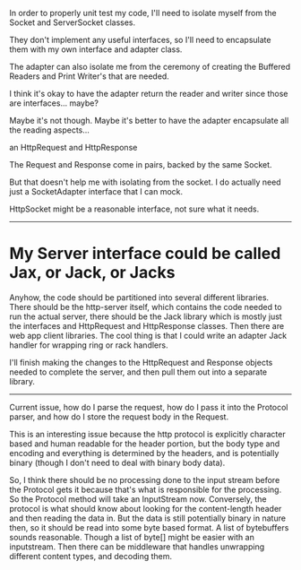 In order to properly unit test my code, I'll need to isolate myself
from the Socket and ServerSocket classes.

They don't implement any useful interfaces, so I'll need to
encapsulate them with my own interface and adapter class.

The adapter can also isolate me from the ceremony of creating the
Buffered Readers and Print Writer's that are needed.

I think it's okay to have the adapter return the reader and writer
since those are interfaces... maybe?

Maybe it's not though. Maybe it's better to have the adapter
encapsulate all the reading aspects...

an HttpRequest and HttpResponse

The Request and Response come in pairs, backed by the same Socket.

But that doesn't help me with isolating from the socket. I do actually
need just a SocketAdapter interface that I can mock.

HttpSocket might be a reasonable interface, not sure what it needs.

------

# My Server interface could be called Jax, or Jack, or Jacks

Anyhow, the code should be partitioned into several different
libraries. There should be the http-server itself, which contains the
code needed to run the actual server, there should be the Jack library
which is mostly just the interfaces and HttpRequest and HttpResponse
classes. Then there are web app client libraries.  The cool thing is
that I could write an adapter Jack handler for wrapping ring or rack
handlers.

I'll finish making the changes to the HttpRequest and Response objects
needed to complete the server, and then pull them out into a separate
library.

------

Current issue, how do I parse the request, how do I pass it into the
Protocol parser, and how do I store the request body in the Request.

This is an interesting issue because the http protocol is explicitly
character based and human readable for the header portion, but the
body type and encoding and everything is determined by the headers,
and is potentially binary (though I don't need to deal with binary
body data).

So, I think there should be no processing done to the input stream
before the Protocol gets it because that's what is responsible for the
processing. So the Protocol method will take an InputStream
now. Conversely, the protocol is what should know about looking for
the content-length header and then reading the data in.  But the data
is still potentially binary in nature then, so it should be read into
some byte based format. A list of bytebuffers sounds reasonable.
Though a list of byte[] might be easier with an inputstream.  Then
there can be middleware that handles unwrapping different content
types, and decoding them.
